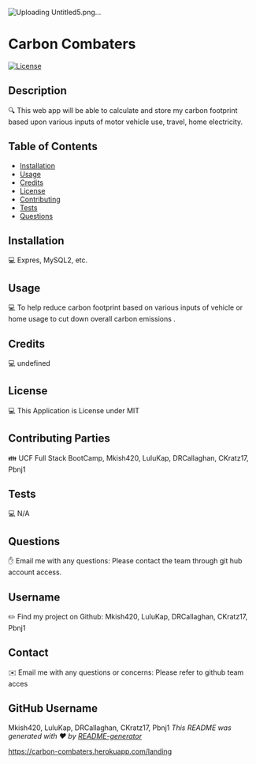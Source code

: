 ![Uploading Untitled5.png…]()
# Carbon Combaters 

 [![License](https://img.shields.io/badge/License-MIT-blue.svg)](https://opensource.org/licenses/MIT)

  ## Description
  🔍 This web app will be able to calculate and store my carbon footprint based upon various inputs of motor vehicle use, travel, home electricity.

  ## Table of Contents
   * [Installation](#installation)
   * [Usage](#usage)
   * [Credits](#credits)
   * [License](#license)
   * [Contributing](#contributing)
   * [Tests](#tests)
   * [Questions](#questions)
   
  ## Installation
  💻 Expres, MySQL2, etc.
  
  ## Usage
  💻 To help reduce carbon footprint based on various inputs of vehicle or home usage to cut down overall carbon emissions .

  ## Credits
  💻 undefined

  ## License
  💻 This Application is License under MIT


  ## Contributing Parties
  👪 UCF Full Stack BootCamp, Mkish420, LuluKap, DRCallaghan, CKratz17, Pbnj1

  ## Tests
  💻 N/A

  ## Questions
  ✋ Email me with any questions: Please contact the team through git hub account access.

  ## Username
  ✏️ Find my project on Github: Mkish420, LuluKap, DRCallaghan, CKratz17, Pbnj1

  ## Contact
  ✉️ Email me with any questions or concerns: Please refer to github team acces

  ## GitHub Username
   Mkish420, LuluKap, DRCallaghan, CKratz17, Pbnj1 
  _This README was generated with ❤️ by [README-generator](https://github.com/Mkish420/MyREADME)_
  
  https://carbon-combaters.herokuapp.com/landing

